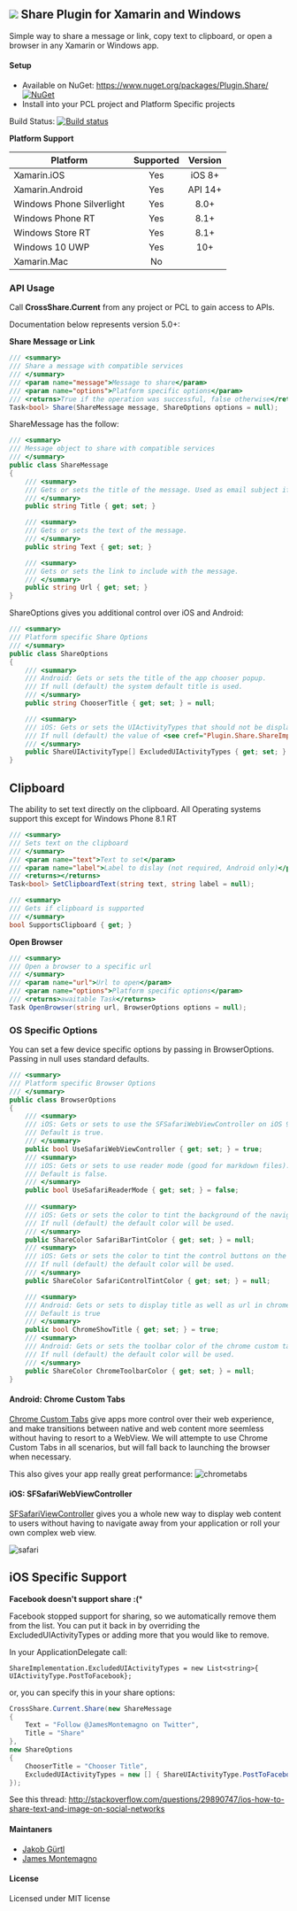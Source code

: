 ﻿## ![](http://refractored.com/images/plugin_share.png) Share Plugin for Xamarin and Windows

Simple way to share a message or link, copy text to clipboard, or open a browser in any Xamarin or Windows app.

#### Setup

* Available on NuGet: https://www.nuget.org/packages/Plugin.Share/ [![NuGet](https://img.shields.io/nuget/v/Plugin.Share.svg?label=NuGet)](https://www.nuget.org/packages/Plugin.Share/)
* Install into your PCL project and Platform Specific projects

Build Status: [![Build status](https://ci.appveyor.com/api/projects/status/xuonj5weexcjk6g9?svg=true)](https://ci.appveyor.com/project/JamesMontemagno/shareplugin)

**Platform Support**

|Platform|Supported|Version|
| ------------------- | :-----------: | :------------------: |
|Xamarin.iOS|Yes|iOS 8+|
|Xamarin.Android|Yes|API 14+|
|Windows Phone Silverlight|Yes|8.0+|
|Windows Phone RT|Yes|8.1+|
|Windows Store RT|Yes|8.1+|
|Windows 10 UWP|Yes|10+|
|Xamarin.Mac|No||
### API Usage

Call **CrossShare.Current** from any project or PCL to gain access to APIs.

Documentation below represents version 5.0+:

**Share Message or Link**
```csharp
/// <summary>
/// Share a message with compatible services
/// </summary>
/// <param name="message">Message to share</param>
/// <param name="options">Platform specific options</param>
/// <returns>True if the operation was successful, false otherwise</returns>
Task<bool> Share(ShareMessage message, ShareOptions options = null);
```
ShareMessage has the follow:
```csharp
/// <summary>
/// Message object to share with compatible services
/// </summary>
public class ShareMessage
{
    /// <summary>
    /// Gets or sets the title of the message. Used as email subject if sharing with mail apps.
    /// </summary>
    public string Title { get; set; }

    /// <summary>
    /// Gets or sets the text of the message.
    /// </summary>
    public string Text { get; set; }

    /// <summary>
    /// Gets or sets the link to include with the message.
    /// </summary>
    public string Url { get; set; }
}
```

ShareOptions gives you additional control over iOS and Android:
```csharp
/// <summary>
/// Platform specific Share Options
/// </summary>
public class ShareOptions
{
    /// <summary>
    /// Android: Gets or sets the title of the app chooser popup.
    /// If null (default) the system default title is used.
    /// </summary>
    public string ChooserTitle { get; set; } = null;

    /// <summary>
    /// iOS: Gets or sets the UIActivityTypes that should not be displayed.
    /// If null (default) the value of <see cref="Plugin.Share.ShareImplementation.ExcludedUIActivityTypes"/> is used.
    /// </summary>
    public ShareUIActivityType[] ExcludedUIActivityTypes { get; set; } = null;
}
```

## Clipboard
The ability to set text directly on the clipboard. All Operating systems support this except for Windows Phone 8.1 RT

```csharp
/// <summary>
/// Sets text on the clipboard
/// </summary>
/// <param name="text">Text to set</param>
/// <param name="label">Label to dislay (not required, Android only)</param>
/// <returns></returns>
Task<bool> SetClipboardText(string text, string label = null);

/// <summary>
/// Gets if clipboard is supported
/// </summary>
bool SupportsClipboard { get; }
```


**Open Browser**
```csharp
/// <summary>
/// Open a browser to a specific url
/// </summary>
/// <param name="url">Url to open</param>
/// <param name="options">Platform specific options</param>
/// <returns>awaitable Task</returns>
Task OpenBrowser(string url, BrowserOptions options = null);
```

### OS Specific Options
You can set a few device specific options by passing in BrowserOptions. Passing in null uses standard defaults.

```csharp
/// <summary>
/// Platform specific Browser Options
/// </summary>
public class BrowserOptions
{
    /// <summary>
    /// iOS: Gets or sets to use the SFSafariWebViewController on iOS 9+ (recommended).
    /// Default is true.
    /// </summary>
    public bool UseSafariWebViewController { get; set; } = true;
    /// <summary>
    /// iOS: Gets or sets to use reader mode (good for markdown files).
    /// Default is false.
    /// </summary>
    public bool UseSafariReaderMode { get; set; } = false;
        
    /// <summary>
    /// iOS: Gets or sets the color to tint the background of the navigation bar and the toolbar (iOS 10+ only).
    /// If null (default) the default color will be used.
    /// </summary>
    public ShareColor SafariBarTintColor { get; set; } = null;
    /// <summary>
    /// iOS: Gets or sets the color to tint the control buttons on the navigation bar and the toolbar (iOS 10+ only).
    /// If null (default) the default color will be used.
    /// </summary>
    public ShareColor SafariControlTintColor { get; set; } = null;

    /// <summary>
    /// Android: Gets or sets to display title as well as url in chrome custom tabs.
    /// Default is true
    /// </summary>
    public bool ChromeShowTitle { get; set; } = true;
    /// <summary>
    /// Android: Gets or sets the toolbar color of the chrome custom tabs.
    /// If null (default) the default color will be used.
    /// </summary>
    public ShareColor ChromeToolbarColor { get; set; } = null;
}
  ```
#### Android: Chrome Custom Tabs
[Chrome Custom Tabs](https://developer.chrome.com/multidevice/android/customtabs) give apps more control over their web experience, and make transitions between native and web content more seemless without having to resort to a WebView. We will attempte to use Chrome Custom Tabs in all scenarios, but will fall back to launching the browser when necessary.

This also gives your app really great performance:
![chrometabs](Art/chrome.gif)


#### iOS: SFSafariWebViewController
[SFSafariViewController](https://blog.xamarin.com/keep-users-engaged-with-ios-9s-sfsafariviewcontroller/) gives you a whole new way to display web content to users without having to navigate away from your application or roll your own complex web view.

![safari](Art/safari.gif)

## iOS Specific Support 

**Facebook doesn't support share :(***

Facebook stopped support for sharing, so we automatically remove them from the list. You can put it back in by overriding the ExcludedUIActivityTypes or adding more that you would like to remove.

In your ApplicationDelegate call:
```
ShareImplementation.ExcludedUIActivityTypes = new List<string>{ UIActivityType.PostToFacebook};
```

or, you can specify this in your share options:
```csharp
CrossShare.Current.Share(new ShareMessage
{
	Text = "Follow @JamesMontemagno on Twitter",
	Title = "Share"
},
new ShareOptions
{
	ChooserTitle = "Chooser Title",
	ExcludedUIActivityTypes = new [] { ShareUIActivityType.PostToFacebook }
});
```

See this thread: http://stackoverflow.com/questions/29890747/ios-how-to-share-text-and-image-on-social-networks

#### Maintaners
* [Jakob Gürtl](https://github.com/jguertl)
* [James Montemagno](https://github.com/jamesmontemagno)

#### License
Licensed under MIT license
